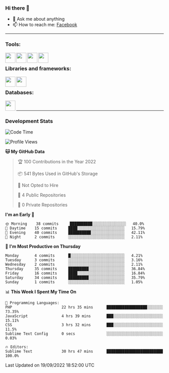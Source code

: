 ### Hi there 👋

<!-- - 🔭 I’m currently working on [huyviet] -->
- 💬 Ask me about anything
- 📫 How to reach me: [Facebook]
<!-- - ⚡ Fun fact: abc -->

---

### Tools:
<img align='left' height="32" width="32" src="https://cdn.jsdelivr.net/npm/simple-icons@4.8.0/icons/phpstorm.svg" />
<img align='left' height="32" width="32" src="https://cdn.jsdelivr.net/npm/simple-icons@4.8.0/icons/sublimetext.svg" />
<img align='left' height="32" width="32" src="https://cdn.jsdelivr.net/npm/simple-icons@4.8.0/icons/laragon.svg" />
<img align='left' height="32" width="32" src="https://cdn.jsdelivr.net/npm/simple-icons@4.8.0/icons/xampp.svg" />
<br>

### Libraries and frameworks:
<img align='left' height="32" width="32" src="https://cdn.jsdelivr.net/npm/simple-icons@4.8.0/icons/laravel.svg" />
<img align='left' height="32" width="32" src="https://cdn.jsdelivr.net/npm/simple-icons@4.8.0/icons/jquery.svg" />
<br>

### Databases:
<img align='left' height="32" width="32" src="https://cdn.jsdelivr.net/npm/simple-icons@4.8.0/icons/mysql.svg" />
<br>

---
### Development Stats
<!--START_SECTION:waka-->
![Code Time](http://img.shields.io/badge/Code%20Time-104%20hrs-blue)

![Profile Views](http://img.shields.io/badge/Profile%20Views-4-blue)

**🐱 My GitHub Data** 

> 🏆 100 Contributions in the Year 2022
 > 
> 📦 541 Bytes Used in GitHub's Storage 
 > 
> 🚫 Not Opted to Hire
 > 
> 📜 4 Public Repositories 
 > 
> 🔑 0 Private Repositories  
 > 
**I'm an Early 🐤** 

```text
🌞 Morning    38 commits     ██████████░░░░░░░░░░░░░░░   40.0% 
🌆 Daytime    15 commits     ████░░░░░░░░░░░░░░░░░░░░░   15.79% 
🌃 Evening    40 commits     ██████████░░░░░░░░░░░░░░░   42.11% 
🌙 Night      2 commits      ░░░░░░░░░░░░░░░░░░░░░░░░░   2.11%

```
📅 **I'm Most Productive on Thursday** 

```text
Monday       4 commits      █░░░░░░░░░░░░░░░░░░░░░░░░   4.21% 
Tuesday      3 commits      ░░░░░░░░░░░░░░░░░░░░░░░░░   3.16% 
Wednesday    2 commits      ░░░░░░░░░░░░░░░░░░░░░░░░░   2.11% 
Thursday     35 commits     █████████░░░░░░░░░░░░░░░░   36.84% 
Friday       16 commits     ████░░░░░░░░░░░░░░░░░░░░░   16.84% 
Saturday     34 commits     █████████░░░░░░░░░░░░░░░░   35.79% 
Sunday       1 commits      ░░░░░░░░░░░░░░░░░░░░░░░░░   1.05%

```


📊 **This Week I Spent My Time On** 

```text
💬 Programming Languages: 
PHP                      22 hrs 35 mins      ██████████████████░░░░░░░   73.35% 
JavaScript               4 hrs 39 mins       ███░░░░░░░░░░░░░░░░░░░░░░   15.11% 
CSS                      3 hrs 32 mins       ███░░░░░░░░░░░░░░░░░░░░░░   11.5% 
Sublime Text Config      0 secs              ░░░░░░░░░░░░░░░░░░░░░░░░░   0.03%

🔥 Editors: 
Sublime Text             30 hrs 47 mins      █████████████████████████   100.0%

```


 Last Updated on 19/09/2022 18:52:00 UTC
<!--END_SECTION:waka-->

[huyviet]: https://huyviet.vn/
[Facebook]: https://www.facebook.com/profile.php?id=100075294702642
